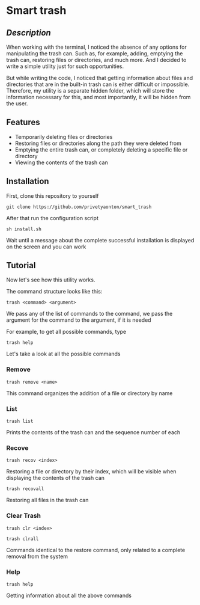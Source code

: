 # Smart trash
## _Description_

When working with the terminal, I noticed the absence of any options for manipulating the trash can. Such as, for example, adding, emptying the trash can, restoring files or directories, and much more. And I decided to write a simple utility just for such opportunities.

But while writing the code, I noticed that getting information about files and directories that are in the built-in trash can is either difficult or impossible. Therefore, my utility is a separate hidden folder, which will store the information necessary for this, and most importantly, it will be hidden from the user.

## Features

- Temporarily deleting files or directories
- Restoring files or directories along the path they were deleted from
- Emptying the entire trash can, or completely deleting a specific file or directory
- Viewing the contents of the trash can

## Installation

First, clone this repository to yourself

```
git clone https://github.com/privetyaonton/smart_trash
```

After that run the configuration script

```
sh install.sh
```

Wait until a message about the complete successful installation is displayed on the screen and you can work

## Tutorial

Now let's see how this utility works.

The command structure looks like this:

```
trash <command> <argument>
```

We pass any of the list of commands to the command, we pass the argument for the command to the argument, if it is needed

For example, to get all possible commands, type
```
trash help
```

Let's take a look at all the possible commands
### Remove

```
trash remove <name>
```

This command organizes the addition of a file or directory by name

### List

```
trash list
```

Prints the contents of the trash can and the sequence number of each

### Recove

```
trash recov <index>
```

Restoring a file or directory by their index, which will be visible when displaying the contents of the trash can

```
trash recovall
```

Restoring all files in the trash can

### Clear Trash

```
trash clr <index>

trash clrall
```

Commands identical to the restore command, only related to a complete removal from the system

### Help

```
trash help
```

Getting information about all the above commands



